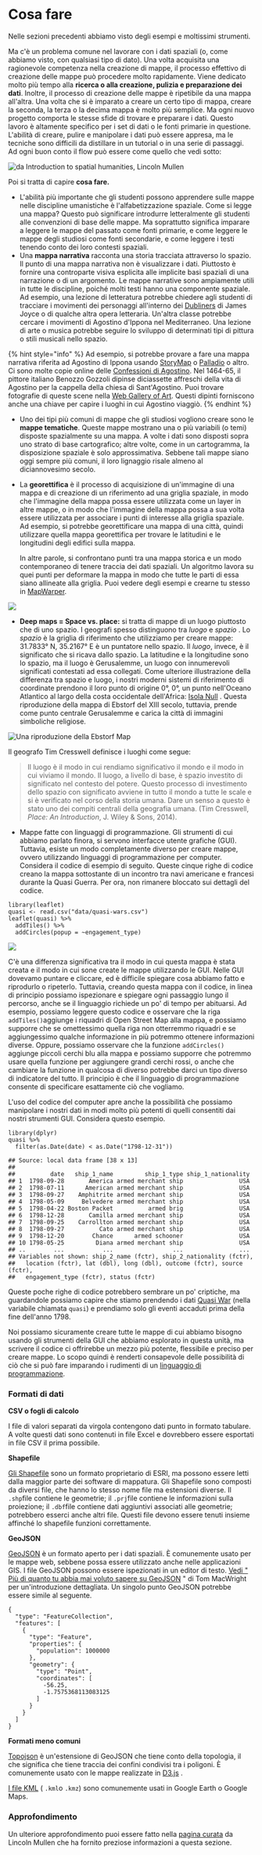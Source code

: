 # Cosa fare

Nelle sezioni precedenti abbiamo visto degli esempi e moltissimi strumenti.

Ma c'è un problema comune nel lavorare con i dati spaziali (o, come abbiamo visto, con qualsiasi tipo di dato). Una volta acquisita una ragionevole competenza nella creazione di mappe, il processo effettivo di creazione delle mappe può procedere molto rapidamente. Viene dedicato molto più tempo alla **ricerca o alla creazione, pulizia e preparazione dei dati**. Inoltre, il processo di creazione delle mappe è ripetibile da una mappa all'altra. Una volta che si è imparato a creare un certo tipo di mappa, creare la seconda, la terza o la decima mappa è molto più semplice. Ma ogni nuovo progetto comporta le stesse sfide di trovare e preparare i dati. Questo lavoro è altamente specifico per i set di dati o le fonti primarie in questione. L'abilità di creare, pulire e manipolare i dati può essere appresa, ma le tecniche sono difficili da distillare in un tutorial o in una serie di passaggi. Ad ogni buon conto il flow può essere come quello che vedi sotto:

![da Introduction to spatial humanities, Lincoln Mullen](../.gitbook/assets/screenshot-lincolnmullen.com-2022.04.19-22\_34\_02.png)

Poi si tratta di capire **cosa fare.**

* L'abilità più importante che gli studenti possono apprendere sulle mappe nelle discipline umanistiche è l'alfabetizzazione spaziale. Come si legge una mappa? Questo può significare introdurre letteralmente gli studenti alle convenzioni di base delle mappe. Ma soprattutto significa imparare a leggere le mappe del passato come fonti primarie, e come leggere le mappe degli studiosi come fonti secondarie, e come leggere i testi tenendo conto dei loro contesti spaziali.
* Una **mappa narrativa** racconta una storia tracciata attraverso lo spazio. Il punto di una mappa narrativa non è visualizzare i dati. Piuttosto è fornire una controparte visiva esplicita alle implicite basi spaziali di una narrazione o di un argomento. Le mappe narrative sono ampiamente utili in tutte le discipline, poiché molti testi hanno una componente spaziale. Ad esempio, una lezione di letteratura potrebbe chiedere agli studenti di tracciare i movimenti dei personaggi all'interno dei [Dubliners](http://s3.amazonaws.com/uploads.knightlab.com/storymapjs/de923c6d12a51c1e4f77c1dbb66a81cc/dubliners-the-encounter/index.html) di James Joyce o di qualche altra opera letteraria. Un'altra classe potrebbe cercare i movimenti di Agostino d'Ippona nel Mediterraneo. Una lezione di arte o musica potrebbe seguire lo sviluppo di determinati tipi di pittura o stili musicali nello spazio.&#x20;

{% hint style="info" %}
Ad esempio, si potrebbe provare a fare una mappa narrativa riferita ad Agostino di Ippona usando [StoryMap](https://storymap.knightlab.com/) o  [Palladio](http://hdlab.stanford.edu/palladio/) o altro. Ci sono molte copie online delle [Confessioni di Agostino](https://www.augustinus.it/italiano/confessioni/index2.htm).  Nel 1464-65, il pittore italiano Benozzo Gozzoli dipinse diciassette affreschi della vita di Agostino per la cappella della chiesa di Sant'Agostino. Puoi trovare fotografie di queste scene nella [Web Gallery of Art](https://www.wga.hu/frames-e.html?/html/g/gozzoli/4gimigna/index.html). Questi dipinti forniscono anche una chiave per capire i luoghi in cui Agostino viaggiò.
{% endhint %}

* Uno dei tipi più comuni di mappe che gli studiosi vogliono creare sono le **mappe tematiche**. Queste mappe mostrano una o più variabili (o temi) disposte spazialmente su una mappa. A volte i dati sono disposti sopra uno strato di base cartografico; altre volte, come in un cartogramma, la disposizione spaziale è solo approssimativa. Sebbene tali mappe siano oggi sempre più comuni, il loro lignaggio risale almeno al diciannovesimo secolo.&#x20;
*   La **georettifica** è il processo di acquisizione di un'immagine di una mappa e di creazione di un riferimento ad una griglia spaziale, in modo che l'immagine della mappa possa essere utilizzata come un layer in altre mappe, o in modo che l'immagine della mappa possa a sua volta essere utilizzata per associare i punti di interesse alla griglia spaziale. Ad esempio, si potrebbe georettificare una mappa di una città, quindi utilizzare quella mappa georettifica per trovare le latitudini e le longitudini degli edifici sulla mappa.

    In altre parole, si confrontano punti tra una mappa storica e un modo contemporaneo di tenere traccia dei dati spaziali. Un algoritmo lavora su quei punti per deformare la mappa in modo che tutte le parti di essa siano allineate alla griglia. Puoi vedere degli esempi e crearne tu stesso in [MapWarper](https://mapwarper.net/).

![](../.gitbook/assets/mapwarper-sidebyside.png)

* **Deep maps = Space vs. place:** si tratta di mappe di un luogo piuttosto che di uno spazio. I geografi spesso distinguono tra _luogo_ e _spazio_ . Lo _spazio_ è la griglia di riferimento che utilizziamo per creare mappe: 31.7833° N, 35.2167° E è un puntatore nello spazio. Il _luogo_, invece, è il significato che si ricava dallo spazio. La latitudine e la longitudine sono lo spazio, ma il luogo è Gerusalemme, un luogo con innumerevoli significati contestati ad essa collegati. Come ulteriore illustrazione della differenza tra spazio e luogo, i nostri moderni sistemi di riferimento di coordinate prendono il loro punto di origine 0°, 0°, un punto nell'Oceano Atlantico al largo della costa occidentale dell'Africa: [Isola Null](http://en.wikipedia.org/wiki/Null\_Island) . Questa riproduzione della mappa di Ebstorf del XIII secolo, tuttavia, prende come punto centrale Gerusalemme e carica la città di immagini simboliche religiose.

![Una riproduzione della Ebstorf Map](../.gitbook/assets/ebstorf.jpg)

Il geografo Tim Cresswell definisce i luoghi come segue:

> Il luogo è il modo in cui rendiamo significativo il mondo e il modo in cui viviamo il mondo. Il luogo, a livello di base, è spazio investito di significato nel contesto del potere. Questo processo di investimento dello spazio con significato avviene in tutto il mondo a tutte le scale e si è verificato nel corso della storia umana. Dare un senso a questo è stato uno dei compiti centrali della geografia umana. (Tim Cresswell, _Place: An Introduction_, J. Wiley & Sons, 2014).

* Mappe fatte con linguaggi di programmazione. Gli strumenti di cui abbiamo parlato finora, si servono interfacce utente grafiche (GUI). Tuttavia, esiste un modo completamente diverso per creare mappe, ovvero utilizzando linguaggi di programmazione per computer. Considera il codice di esempio di seguito. Queste cinque righe di codice creano la mappa sottostante di un incontro tra navi americane e francesi durante la Quasi Guerra. Per ora, non rimanere bloccato sui dettagli del codice.

```
library(leaflet)
quasi <- read.csv("data/quasi-wars.csv")
leaflet(quasi) %>% 
  addTiles() %>% 
  addCircles(popup = ~engagement_type)

```

![](../.gitbook/assets/screenshot-lincolnmullen.com-2022.04.19-23\_33\_36.png)

C'è una differenza significativa tra il modo in cui questa mappa è stata creata e il modo in cui sone create le mappe utilizzando le GUI. Nelle GUI dovevamo puntare e cliccare, ed è difficile spiegare cosa abbiamo fatto e riprodurlo o ripeterlo. Tuttavia, creando questa mappa con il codice, in linea di principio possiamo ispezionare e spiegare ogni passaggio lungo il percorso, anche se il linguaggio richiede un po' di tempo per abituarsi. Ad esempio, possiamo leggere questo codice e osservare che la riga `addTiles()`aggiunge i riquadri di Open Street Map alla mappa, e possiamo supporre che se omettessimo quella riga non otterremmo riquadri e se aggiungessimo qualche informazione in più  potremmo ottenere informazioni diverse. Oppure, possiamo osservare che la funzione `addCircles()` aggiunge piccoli cerchi blu alla mappa e possiamo supporre che potremmo usare quella funzione per aggiungere grandi cerchi rossi, o anche che cambiare la funzione in qualcosa di diverso potrebbe darci un tipo diverso di indicatore del tutto. Il principio è che il linguaggio di programmazione consente di specificare esattamente ciò che vogliamo.&#x20;

L'uso del codice del computer apre anche la possibilità che possiamo manipolare i nostri dati in modi molto più potenti di quelli consentiti dai nostri strumenti GUI. Considera questo esempio.

```
library(dplyr)
quasi %>% 
  filter(as.Date(date) < as.Date("1798-12-31"))
```

```
## Source: local data frame [38 x 13]
## 
##          date   ship_1_name         ship_1_type ship_1_nationality
## 1  1798-09-28       America armed merchant ship                USA
## 2  1798-07-11      American armed merchant ship                USA
## 3  1798-09-27    Amphitrite armed merchant ship                USA
## 4  1798-05-09     Belvedere armed merchant ship                USA
## 5  1798-04-22 Boston Packet          armed brig                USA
## 6  1798-12-28       Camilla armed merchant ship                USA
## 7  1798-09-25    Carrollton armed merchant ship                USA
## 8  1798-09-27          Cato armed merchant ship                USA
## 9  1798-12-20        Chance      armed schooner                USA
## 10 1798-05-25         Diana armed merchant ship                USA
## ..        ...           ...                 ...                ...
## Variables not shown: ship_2_name (fctr), ship_2_nationality (fctr),
##   location (fctr), lat (dbl), long (dbl), outcome (fctr), source (fctr),
##   engagement_type (fctr), status (fctr)
```

Queste poche righe di codice potrebbero sembrare un po' criptiche, ma guardandole possiamo capire che stiamo prendendo i dati [Quasi War](http://abbymullen.org/projects/Quasi-War/) (nella variabile chiamata `quasi`) e prendiamo solo gli eventi accaduti prima della fine dell'anno 1798.

Noi possiamo sicuramente creare tutte le mappe di cui abbiamo bisogno usando gli strumenti della GUI che abbiamo esplorato in questa unità, ma scrivere il codice ci offrirebbe un mezzo più potente, flessibile e preciso per creare mappe. Lo scopo quindi è renderti consapevole delle possibilità di ciò che si può fare imparando i rudimenti di un [linguaggio di programmazione](https://www.w3schools.com/r/default.asp).

### Formati di dati

**CSV o fogli di calcolo**

I file di valori separati da virgola contengono dati punto in formato tabulare. A volte questi dati sono contenuti in file Excel e dovrebbero essere esportati in file CSV il prima possibile.&#x20;

**Shapefile**

[Gli Shapefile](http://en.wikipedia.org/wiki/Shapefile) sono un formato proprietario di ESRI, ma possono essere letti dalla maggior parte dei software di mappatura. Gli Shapefile sono composti da diversi file, che hanno lo stesso nome file ma estensioni diverse. Il `.shp`file contiene le geometrie; il `.prj`file contiene le informazioni sulla proiezione; il `.dbf`file contiene dati aggiuntivi associati alle geometrie; potrebbero esserci anche altri file. Questi file devono essere tenuti insieme affinché lo shapefile funzioni correttamente.

**GeoJSON**

[GeoJSON](http://geojson.org/) è un formato aperto per i dati spaziali. È comunemente usato per le mappe web, sebbene possa essere utilizzato anche nelle applicazioni GIS. I file GeoJSON possono essere ispezionati in un editor di testo. [Vedi " Più di quanto tu abbia mai voluto sapere su GeoJSON](http://www.macwright.org/2015/03/23/geojson-second-bite.html) " di Tom MacWright per un'introduzione dettagliata. Un singolo punto GeoJSON potrebbe essere simile al seguente.

```
{
  "type": "FeatureCollection",
  "features": [
    {
      "type": "Feature",
      "properties": {
        "population": 1000000
      },
      "geometry": {
        "type": "Point",
        "coordinates": [
          -56.25,
          -1.7575368113083125
        ]
      }
    }
  ]
}
```

**Formati meno comuni**

[Topojson](https://github.com/mbostock/topojson) è un'estensione di GeoJSON che tiene conto della topologia, il che significa che tiene traccia dei confini condivisi tra i poligoni. È comunemente usato con le mappe realizzate in [D3.js](http://d3js.org/) .

[I file KML](https://developers.google.com/kml/) ( `.kml`o `.kmz`) sono comunemente usati in Google Earth o Google Maps.

### Approfondimento

Un ulteriore approfondimento puoi essere fatto nella [pagina curata](https://lincolnmullen.com/projects/spatial-workshop/introduction.html) da Lincoln Mullen che ha fornito preziose informazioni a questa sezione.
